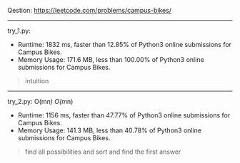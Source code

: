 Qestion: https://leetcode.com/problems/campus-bikes/

---

try_1.py:
* Runtime: 1832 ms, faster than 12.85% of Python3 online submissions for Campus Bikes.
* Memory Usage: 171.6 MB, less than 100.00% of Python3 online submissions for Campus Bikes.

> intuition

---

try_2.py: O(m*n) O(m*n)

* Runtime: 1156 ms, faster than 47.77% of Python3 online submissions for Campus Bikes.
* Memory Usage: 141.3 MB, less than 40.78% of Python3 online submissions for Campus Bikes.

> find all possibilities and sort and find the first answer


